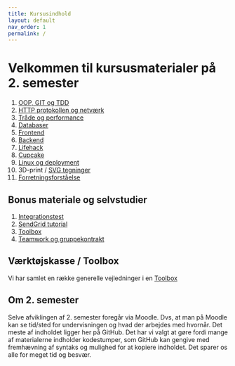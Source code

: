 ```yaml
---
title: Kursusindhold
layout: default
nav_order: 1
permalink: /
---
```


# Velkommen til kursusmaterialer på 2. semester

1. [OOP, GIT og TDD](./oop_git_tdd/README.md)
2. [HTTP protokollen og netværk](./http_network/README.md)
3. [Tråde og performance](./threads/Other/README.md)
4. [Databaser](./databases/README.md)
5. [Frontend](./webstack/frontend/README.md)
6. [Backend](./webstack/backend/README.md)
7. [Lifehack](./projects/lifehack/README.md)
8. [Cupcake](./projects/cupcake/README.md)
9. [Linux og deployment](./linux_and_deployment/README.md)
10. 3D-print / [SVG tegninger](./projects/carport/svg/README.md)
11. [Forretningsforståelse](./business/README.md)

## Bonus materiale og selvstudier

1. [Integrationstest](./projects/carport/integrationstest/README.md)
2. [SendGrid tutorial](./projects/carport/sendgrid/README.md)
3. [Toolbox](./toolbox/README.md)
4. [Teamwork og gruppekontrakt](./teamwork/gruppekontrakt.docx)

## Værktøjskasse / Toolbox

Vi har samlet en række generelle vejledninger i en [Toolbox](./toolbox/README.md)

## Om 2. semester

Selve afviklingen af 2. semester foregår via Moodle. Dvs, at man på Moodle kan se tid/sted for undervisningen og hvad der arbejdes med hvornår. Det meste af indholdet ligger her på GitHub. Det har vi valgt at gøre fordi mange af materialerne indholder kodestumper, som GitHub kan gengive med fremhævning af syntaks og mulighed for at kopiere indholdet. Det sparer os alle for meget tid og besvær.
